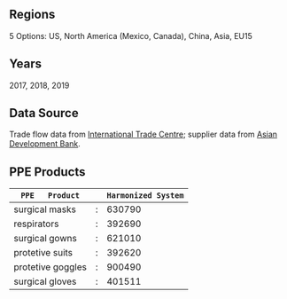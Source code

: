 ## Regions
5 Options: US, North America (Mexico, Canada), China, Asia, EU15

## Years
2017, 2018, 2019

## Data Source
Trade flow data from [International Trade Centre](https://www.trademap.org/Product_SelProductCountry.aspx?nvpm=1%7c%7c%7c%7c%7c%7c117441%7c%7c6%7c1%7c1%7c2%7c1%7c2%7c1%7c1%7c1%7c1); 
supplier data from [Asian Development Bank](https://www.adb.org/multimedia/scf/#/).  

## PPE Products
| `PPE   Product`     | |`Harmonized System` |
|-----------------------|----|--------------------------|
| surgical masks    |: | 630790                |
| respirators       |: | 392690                |
| surgical gowns    |: | 621010                |
| protetive suits   |: | 392620                |
| protetive goggles |: | 900490                |
| surgical gloves   |: | 401511                |